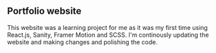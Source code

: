 ## Portfolio website

This website was a learning project for me as it was my first time using React.js, Sanity, Framer Motion and SCSS. I'm continously updating the website and making changes and polishing the code. 